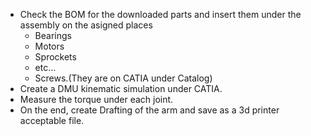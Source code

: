 - Check the BOM for the downloaded parts and insert them under the assembly on the asigned places
  - Bearings
  - Motors
  - Sprockets
  - etc...
  - Screws.(They are on CATIA under Catalog)
- Create a DMU kinematic simulation under CATIA.
- Measure the torque under each joint.
- On the end, create Drafting of the arm and save as a 3d printer acceptable file.

